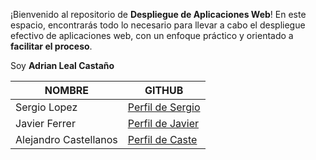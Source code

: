 ¡Bienvenido al repositorio de **Despliegue de Aplicaciones Web**! En este espacio, encontrarás todo lo necesario para llevar a cabo el despliegue efectivo de aplicaciones web, con un enfoque práctico y orientado a __facilitar el proceso__.

Soy **Adrian Leal Castaño**


| NOMBRE              | GITHUB                                                        |
|---------------------|---------------------------------------------------------------|
| Sergio Lopez       | [Perfil de Sergio](https://github.com/Sergio1802)     |
| Javier Ferrer       | [Perfil de Javier](https://github.com/JavierFerrer03)|
| Alejandro Castellanos | [Perfil de Caste](https://github.com/Caste11)  |
